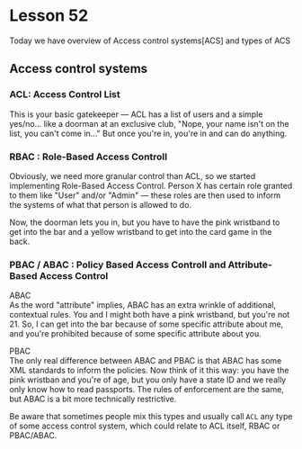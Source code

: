 # Lesson 52

Today we have overview of Access control systems[ACS] and types of ACS

##  Access control systems

### ACL: Access Control List

 This is your basic gatekeeper — ACL has a list of users and a simple yes/no... like a doorman at an exclusive club, "Nope, your name isn't on the list, you can't come in..." But once you're in, you're in and can do anything.

 ### RBAC : Role-Based Access Controll

 Obviously, we need more granular control than ACL, so we started implementing Role-Based Access Control. 
 Person X has certain role granted to them like "User" and/or "Admin" — 
 these roles are then used to inform the systems of what that person is allowed to do.     

 Now, the doorman lets you in, but you have to have the pink wristband to get into the bar and a yellow wristband to get into the card game in the back.

### PBAC / ABAC : Policy Based Access Controll and Attribute-Based Access Control

ABAC    
As the word "attribute" implies, ABAC has an extra wrinkle of additional, contextual rules. You and I might both have a pink wristband, but you're not 21. So, I can get into the bar because of some specific attribute about me, and you're prohibited because of some specific attribute about you.

PBAC   
 The only real difference between ABAC and PBAC is that ABAC has some XML standards to inform the policies. Now think of it this way: you have the pink wristban and you're of age, but you only have a state ID and we really only know how to read passports. The rules of enforcement are the same, but ABAC is a bit more technically restrictive.    


 Be aware that sometimes people mix this types and usually call ```ACL``` any type of some access control system, which could relate to ACL itself, RBAC or PBAC/ABAC. 